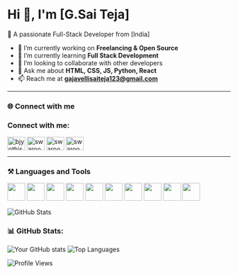 # Hi 👋, I'm [G.Sai Teja]

🚀 A passionate Full-Stack Developer from [India]

- 🔭 I’m currently working on **Freelancing & Open Source**
- 🌱 I’m currently learning **Full Stack Development**
- 🤝 I’m looking to collaborate with other developers
- 💬 Ask me about **HTML, CSS, JS, Python, React**
- 📫 Reach me at **gajavellisaiteja123@gmail.com**

---

### 🌐 Connect with me
<h3 align="left">Connect with me:</h3>
<p align="left">
<a href="[https://github.com/saiteja00743](https://x.com/Saigajavelli007)" target="blank"><img align="center" src="https://raw.githubusercontent.com/rahuldkjain/github-profile-readme-generator/master/src/images/icons/Social/twitter.svg" alt="bjyothiswaroop1" height="30" width="40" /></a>
<a href="https://www.linkedin.com/in/gajavelli-sai-teja-509266246" target="blank"><img align="center" src="https://raw.githubusercontent.com/rahuldkjain/github-profile-readme-generator/master/src/images/icons/Social/linked-in-alt.svg" alt="swaroopvitb" height="30" width="40" /></a>
<a href="[https://instagram.com/swaroop_vitb](https://www.instagram.com/sai_teja_gajavelli_007/)" target="blank"><img align="center" src="https://raw.githubusercontent.com/rahuldkjain/github-profile-readme-generator/master/src/images/icons/Social/instagram.svg" alt="swaroop_vitb" height="30" width="40" /></a>
<a href="[https://www.youtube.com/channel/UCmFUoPicoxuJAuR2NfNdQGA](https://www.youtube.com/@Tejworld007)" target="blank"><img align="center" src="https://raw.githubusercontent.com/rahuldkjain/github-profile-readme-generator/master/src/images/icons/Social/youtube.svg" alt="swaroop vitb" height="30" width="40" /></a>
</p>


---

### ⚒️ Languages and Tools
<p align="left">
  <img src="https://cdn.jsdelivr.net/gh/devicons/devicon/icons/html5/html5-original.svg" width="40" height="40"/>
  <img src="https://cdn.jsdelivr.net/gh/devicons/devicon/icons/css3/css3-original.svg" width="40" height="40"/>
  <img src="https://cdn.jsdelivr.net/gh/devicons/devicon/icons/javascript/javascript-original.svg" width="40" height="40"/>
  <img src="https://cdn.jsdelivr.net/gh/devicons/devicon/icons/react/react-original.svg" width="40" height="40"/>
  <img src="https://cdn.jsdelivr.net/gh/devicons/devicon/icons/nodejs/nodejs-original.svg" width="40" height="40"/>
  <img src="https://cdn.jsdelivr.net/gh/devicons/devicon/icons/python/python-original.svg" width="40" height="40"/>
  <img src="https://cdn.jsdelivr.net/gh/devicons/devicon/icons/mysql/mysql-original.svg" width="40" height="40"/>
  <img src="https://cdn.jsdelivr.net/gh/devicons/devicon/icons/java/java-original.svg" width="40" height="40"/>
  <img src="https://cdn.jsdelivr.net/gh/devicons/devicon/icons/git/git-original.svg" width="40" height="40"/>
  <img src="https://cdn.jsdelivr.net/gh/devicons/devicon/icons/github/github-original.svg" width="40" height="40"/>
</p>


![GitHub Stats](https://github-readme-stats.vercel.app/api?username=saiteja00743&show_icons=true&theme=radical)



### 📊 GitHub Stats:
![Your GitHub stats](https://github-readme-stats.vercel.app/api?username=saiteja00743&show_icons=true&theme=radical)
![Top Languages](https://github-readme-stats.vercel.app/api/top-langs/?username=saiteja00743&layout=compact&theme=radical)

![Profile Views](https://komarev.com/ghpvc/?username=YourUserName&color=blue)
